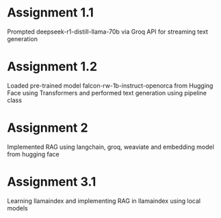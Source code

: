 # Assignment 1.1

Prompted deepseek-r1-distill-llama-70b via Groq API for streaming text generation

# Assignment 1.2

Loaded pre-trained model falcon-rw-1b-instruct-openorca from Hugging Face using Transformers and performed text generation using pipeline class

# Assignment 2

Implemented RAG using langchain, groq, weaviate and embedding model from hugging face

# Assignment 3.1

Learning llamaindex and implementing RAG in llamaindex using local models

